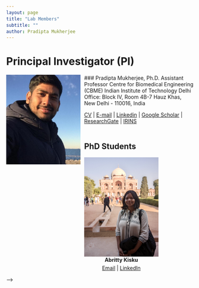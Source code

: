 ```yaml
---
layout: page
title: "Lab Members"
subtitle: ""
author: Pradipta Mukherjee
---
```

# Principal Investigator (PI)

<img style="float: left; margin:0 10px 10px 0" src="/images/Headshot_Mukherjee.jpg" width="200"/>
### Pradipta Mukherjee, Ph.D.   
Assistant Professor   
Centre for Biomedical Engineering (CBME)   
Indian Institute of Technology Delhi   
Office: Block IV, Room 4B-7   
Hauz Khas, New Delhi - 110016, India
  
[CV](/pdf/CV_PradiptaMukherjee.pdf) | [E-mail](mailto:pmukherjee@cbme.iitd.ac.in) |  [Linkedin](https://www.linkedin.com/in/pmukherjee-iitd/) | [Google Scholar](https://scholar.google.co.jp/citations?hl=en&user=MUwLzbEAAAAJ&view_op=list_works) | [ResearchGate](https://www.researchgate.net/profile/Pradipta-Mukherjee) | [IRINS](https://iitd.irins.org/profile/508557)
<br/>
<br/>

## PhD Students
<div style="display: flex; justify-content: flex-start; align-items: flex-start;">
  <!-- PhD student 1 -->
  <div style="display: flex; flex-direction: column; align-items: center; text-align: center; margin-right: 10px;">
    <img src= "/images/Headshot_Abritty.JPG" width="200" alt="PhD Student1" style="display: block;">
    <strong>Abritty Kisku</strong>
    <p style="margin-top: 5px;"><a href="mailto:abittykisku@gmail.com">Email</a> | <a href="https://www.linkedin.com/in/abritty-kisku">LinkedIn</a></p>
  </div>
</div>

    
<!--## PhD Students-->
<!-- <div style="display:flex; justify-content:left; align-items:left;">-->
  <!-- PhD student 1 -->
   <!--<div style="flex:1; text-align:center; margin-right:10px;">
    <img src= "/images/Headshot_Abritty.JPG" width="200" alt="PhD Student1" style="display:block; margin:auto;">
    <strong>Abritty Kisku</strong>
    <p style="margin-top:5px;"><a href="mailto:abittykisku@gmail.com">Email</a> | <a href="https://www.linkedin.com/in/abritty-kisku">LinkedIn</a></p>
    </div>-->
  
  <!-- PhD student 2 -->
  <!--<div style="flex:1; text-align:center; margin-right:10px;">
    <img src="https://via.placeholder.com/200" width="200" alt="PhDStudent2" style="display:block; margin:auto;">
    <strong>PhD Student 2</strong>
    <p style="margin-top:5px;"><a href="mailto:PhDStudent2@email.com">Email</a> | <a href="https://www.linkedin.com/in/PhDStudent2">LinkedIn</a></p>
  </div>-->

  <!-- PhD student 3 -->
  
  <!--<div style="flex:1; text-align:center;margin-right:10px;">
    <img src="https://via.placeholder.com/200" width="200" alt="PhDStudent3" style="display:block; margin:auto;">
    <strong>PhD Student 3</strong>
    <p style="margin-top:5px;"><a href="mailto:PhDStudent3@email.com">Email</a> | <a href="https://www.linkedin.com/in/PhDStudent3">LinkedIn</a></p>
  </div>-->

  <!-- PhD student 4 -->
  <!--<div style="flex:1; text-align:center;margin-right:10px;">
    <img src="https://via.placeholder.com/200" width="200" alt="PhDStudent4" style="display:block; margin:auto;">
    <strong>PhD Student 4</strong>
    <p style="margin-top:5px;"><a href="mailto:PhDStudent4@email.com">Email</a> | <a href="https://www.linkedin.com/in/PhDStudent4">LinkedIn</a></p>
  </div>-->  
</div>-->

<!--## Graduate Students-->

<!--<div style="display:flex; justify-content:center; align-items:center;">-->
  <!-- Graduate student 1 -->
  <!-- <div style="flex:1; text-align:center; margin-right:10px;">
    <img src="https://via.placeholder.com/200" width="200" alt="M.tech Student1" style="display:block; margin:auto;">
    <strong>M.tech Student 1</strong>
    <p style="margin-top:5px;"><a href="mailto:mtechstudent1@email.com">Email</a> | <a href="https://www.linkedin.com/in/mtechstudent1">LinkedIn</a></p>
  </div>-->

  <!-- Graduate student 2 -->
  <!--<div style="flex:1; text-align:center; margin-right:10px;">
    <img src="https://via.placeholder.com/200" width="200" alt="M.tech Student2" style="display:block; margin:auto;">
    <strong>M.tech Student 2</strong>
    <p style="margin-top:5px;"><a href="mailto:mtechstudent2@email.com">Email</a> | <a href="https://www.linkedin.com/in/mtechstudent2">LinkedIn</a></p>
  </div>-->

  <!-- Graduate student 3 -->
  <!--<div style="flex:1; text-align:center;margin-right:10px;">
    <img src="https://via.placeholder.com/200" width="200" alt="M.tech Student3" style="display:block; margin:auto;">
    <strong>M.tech Student 3</strong>
    <p style="margin-top:5px;"><a href="mailto:mtechstudent3@email.com">Email</a> | <a href="https://www.linkedin.com/in/mtechstudent3">LinkedIn</a></p>
  </div>-->

  <!-- Graduate student 4 -->
  <!--<div style="flex:1; text-align:center;margin-right:10px;">
    <img src="https://via.placeholder.com/200" width="200" alt="M.tech Student4" style="display:block; margin:auto;">
    <strong>M.tech Student 4</strong>
    <p style="margin-top:5px;"><a href="mailto:mtechstudent4@email.com">Email</a> | <a href="https://www.linkedin.com/in/mtechstudent4">LinkedIn</a></p>
  </div>-->
<!--</div>-->
